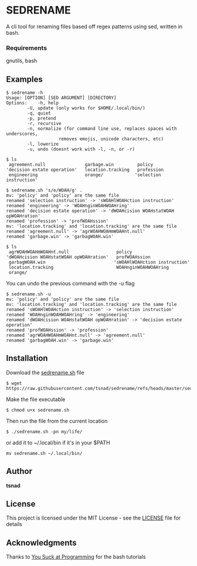 
# SEDRENAME

A cli tool for renaming files based off regex patterns using sed, written in bash.

### Requirements

gnutils, bash

## Examples

```
$ sedrename -h
Usage: [OPTION] [SED ARGUMENT] [DIRECTORY]
Options:	-h, help
		-U, update (only works for $HOME/.local/bin/)
		-q, quiet
		-p, pretend
		-r, recursive
		-n, normalize (for command line use, replaces spaces with underscores,
	       			removes emojis, unicode characters, etc)
		-l, lowerize
		-u, undo (doesnt work with -l, -n, or -r)
```

```
$ ls
 agreement.null               garbage.win         policy
'decision estate operation'   location.tracking   profession
 engineering                  orange/            'selection instruction'

$ sedrename.sh 's/e/WOAH/g' .
mv: 'policy' and 'policy' are the same file
renamed 'selection instruction' -> 'sWOAHlWOAHction instruction'
renamed 'engineering' -> 'WOAHnginWOAHWOAHring'
renamed 'decision estate operation' -> 'dWOAHcision WOAHstatWOAH opWOAHration'
renamed 'profession' -> 'profWOAHssion'
mv: 'location.tracking' and 'location.tracking' are the same file
renamed 'agreement.null' -> 'agrWOAHWOAHmWOAHnt.null'
renamed 'garbage.win' -> 'garbagWOAH.win'

$ ls
 agrWOAHWOAHmWOAHnt.null                  policy
'dWOAHcision WOAHstatWOAH opWOAHration'   profWOAHssion
 garbagWOAH.win                          'sWOAHlWOAHction instruction'
 location.tracking                        WOAHnginWOAHWOAHring
 orange/
```

You can undo the previous command with the -u flag

```
$ sedrename.sh -u 
mv: 'policy' and 'policy' are the same file
mv: 'location.tracking' and 'location.tracking' are the same file
renamed 'sWOAHlWOAHction instruction' -> 'selection instruction'
renamed 'WOAHnginWOAHWOAHring' -> 'engineering'
renamed 'dWOAHcision WOAHstatWOAH opWOAHration' -> 'decision estate operation'
renamed 'profWOAHssion' -> 'profession'
renamed 'agrWOAHWOAHmWOAHnt.null' -> 'agreement.null'
renamed 'garbagWOAH.win' -> 'garbage.win'
```

## Installation

Download the [sedrename.sh](sedrename.sh) file

```
$ wget https://raw.githubusercontent.com/tsnad/sedrename/refs/heads/master/sedrename.sh
```

Make the file executable

```
$ chmod u+x sedrename.sh
```

Then run the file from the current location

```
$ ./sedrename.sh -pn my/life/
```

or add it to ~/.local/bin if it's in your $PATH

```
mv sedrename.sh ~/.local/bin/
```


## Author

**tsnad**

## License

This project is licensed under the MIT License - see the [LICENSE](LICENSE) file for details

## Acknowledgments

Thanks to [You Suck at Programming](https://www.youtube.com/@yousuckatprogramming) for the bash tutorials

